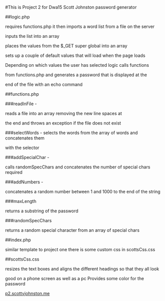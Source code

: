 #This is Project 2 for Dwa15 Scott Johnston password generator

##logic.php

requires functions.php it then imports a word list from a file on the server

inputs the list into an array 

places the values from the $_GET super global into an array 

sets up a couple of default values that will load when the page loads

Depending on which values the user has selected logic calls functions

from functions.php and generates a password that is displayed at the 

end of the file with an echo command

##functions.php

###readInFile - 

reads a file into an array removing the new line spaces at

the end and throws an exception if the file does not exist

###selectWords - selects the words from the array of words and concatenates them

with the selector

###addSpecialChar -

calls randomSpecChars and concatenates the number of special chars required

###addNumbers - 

concatenates a random number between 1 and 1000 to the end of the string

###maxLength

returns a substring of the password 

###randomSpecChars

returns a random special character from an array of special chars

##index.php 

similar template to project one there is some custom css in scottsCss.css

##scottsCss.css

resizes the text boxes and aligns the different headings so that they all look

good on a phone screen as well as a pc Provides some color for the password

[p2.scottvjohnston.me](http://p2.scottvjohnston.me/)